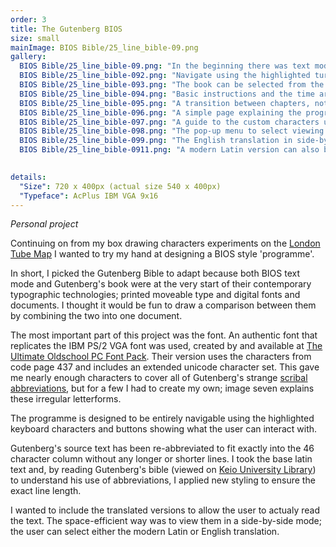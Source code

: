 ```yaml
---
order: 3
title: The Gutenberg BIOS
size: small
mainImage: BIOS Bible/25_line_bible-09.png
gallery:
  BIOS Bible/25_line_bible-09.png: "In the beginning there was text mode"
  BIOS Bible/25_line_bible-092.png: "Navigate using the highlighted turquoise button"
  BIOS Bible/25_line_bible-093.png: "The book can be selected from the left menu"
  BIOS Bible/25_line_bible-094.png: "Basic instructions and the time are along the bottom"
  BIOS Bible/25_line_bible-095.png: "A transition between chapters, note the 'illuminated' captial"
  BIOS Bible/25_line_bible-096.png: "A simple page explaining the programme"
  BIOS Bible/25_line_bible-097.png: "A guide to the custom characters used for abbreviation"
  BIOS Bible/25_line_bible-098.png: "The pop-up menu to select viewing type"
  BIOS Bible/25_line_bible-099.png: "The English translation in side-by-side view"
  BIOS Bible/25_line_bible-0911.png: "A modern Latin version can also be viewed"

 
details:
  "Size": 720 x 400px (actual size 540 x 400px)
  "Typeface": AcPlus IBM VGA 9x16 
---
```


_Personal project_

Continuing on from my box drawing characters experiments on the [London Tube Map](/bios-style-map.html) I wanted to try my hand at designing a BIOS style 'programme'.

In short, I picked the Gutenberg Bible to adapt because both BIOS text mode and Gutenberg's book were at the very start of their contemporary typographic technologies; printed moveable type and digital fonts and documents. I thought it would be fun to draw a comparison between them by combining the two into one document.

The most important part of this project was the font. An authentic font that replicates the IBM PS/2 VGA font was used, created by and available at [The Ultimate Oldschool PC Font Pack](https://int10h.org/oldschool-pc-fonts/fontlist/#ibmcga). Their version uses the characters from code page 437 and includes an extended unicode character set. This gave me nearly enough characters to cover all of Gutenberg's strange [scribal abbreviations](https://en.wikipedia.org/wiki/Scribal_abbreviation#Contraction), but for a few I had to create my own; image seven explains these irregular letterforms.

The programme is designed to be entirely navigable using the highlighted keyboard characters and buttons showing what the user can interact with.

Gutenberg's source text has been re-abbreviated to fit exactly into the 46 character column without any longer or shorter lines. I took the base latin text and, by reading Gutenberg's bible (viewed on [Keio University Library](http://dcollections.lib.keio.ac.jp/en/gutenberg)) to understand his use of abbreviations, I applied new styling to ensure the exact line length.

I wanted to include the translated versions to allow the user to actualy read the text. The space-efficient way was to view them in a side-by-side mode; the user can select either the modern Latin or English translation.
